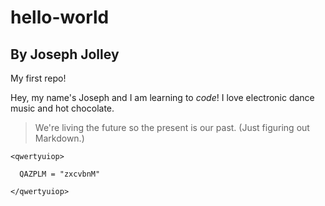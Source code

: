 # hello-world
## By Joseph Jolley
My first repo!

Hey, my name's Joseph and I am learning to _code_! I love electronic dance music and hot chocolate.

> We're living the future so
> the present is our past.
> (Just figuring out Markdown.)

`<qwertyuiop>`

`  QAZPLM = "zxcvbnM"`

`</qwertyuiop>`
